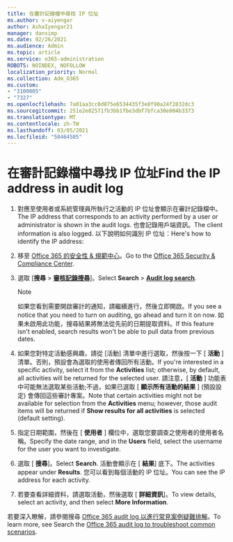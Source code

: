 ```yaml
---
title: 在審計記錄檔中尋找 IP 位址
ms.author: v-aiyengar
author: AshaIyengar21
manager: dansimp
ms.date: 02/26/2021
ms.audience: Admin
ms.topic: article
ms.service: o365-administration
ROBOTS: NOINDEX, NOFOLLOW
localization_priority: Normal
ms.collection: Adm_O365
ms.custom:
- "3100005"
- "7327"
ms.openlocfilehash: 7a01aa3cc0d875e6534435f3e8f90a24f2832dc3
ms.sourcegitcommit: 251e2e82571fb3bb1fbe3dbf7bfca30e004b3373
ms.translationtype: MT
ms.contentlocale: zh-TW
ms.lasthandoff: 03/05/2021
ms.locfileid: "50464505"
---
```

# <a name="find-the-ip-address-in-audit-log"></a><span data-ttu-id="f2322-102">在審計記錄檔中尋找 IP 位址</span><span class="sxs-lookup"><span data-stu-id="f2322-102">Find the IP address in audit log</span></span>

1. <span data-ttu-id="f2322-103">對應至使用者或系統管理員所執行之活動的 IP 位址會顯示在審計記錄檔中。</span><span class="sxs-lookup"><span data-stu-id="f2322-103">The IP address that corresponds to an activity performed by a user or administrator is shown in the audit logs.</span></span> <span data-ttu-id="f2322-104">也會記錄用戶端資訊。</span><span class="sxs-lookup"><span data-stu-id="f2322-104">The client information is also logged.</span></span> <span data-ttu-id="f2322-105">以下說明如何識別 IP 位址：</span><span class="sxs-lookup"><span data-stu-id="f2322-105">Here's how to identify the IP address:</span></span>

1. <span data-ttu-id="f2322-106">移至 [Office 365 的安全性 & 規範中心](https://go.microsoft.com/fwlink/p/?linkid=2077143)。</span><span class="sxs-lookup"><span data-stu-id="f2322-106">Go to the [Office 365 Security & Compliance Center](https://go.microsoft.com/fwlink/p/?linkid=2077143).</span></span>
1. <span data-ttu-id="f2322-107">選取 [**搜尋**  >  **[審核記錄搜尋](https://go.microsoft.com/fwlink/?linkid=2103759)**]。</span><span class="sxs-lookup"><span data-stu-id="f2322-107">Select **Search** > **[Audit log search](https://go.microsoft.com/fwlink/?linkid=2103759)**.</span></span>
    > [!NOTE]
    > <span data-ttu-id="f2322-108">如果您看到需要開啟審計的通知，請繼續進行，然後立即開啟。</span><span class="sxs-lookup"><span data-stu-id="f2322-108">If you see a notice that you need to turn on auditing, go ahead and turn it on now.</span></span> <span data-ttu-id="f2322-109">如果未啟用此功能，搜尋結果將無法從先前的日期提取資料。</span><span class="sxs-lookup"><span data-stu-id="f2322-109">If this feature isn't enabled, search results won't be able to pull data from previous dates.</span></span>
1. <span data-ttu-id="f2322-110">如果您對特定活動感興趣，請從 [活動] 清單中進行選取，然後按一下 [ **活動** ] 清單。否則，預設會為選取的使用者傳回所有活動。</span><span class="sxs-lookup"><span data-stu-id="f2322-110">If you're interested in a specific activity, select it from the **Activities** list; otherwise, by default, all activities will be returned for the selected user.</span></span> <span data-ttu-id="f2322-111">請注意，[ **活動** ] 功能表中可能無法選取某些活動;不過，如果已選取 [ **顯示所有活動的結果** ] (預設設定) 會傳回這些審計專案。</span><span class="sxs-lookup"><span data-stu-id="f2322-111">Note that certain activities might not be available for selection from the **Activities** menu; however, those audit items will be returned if **Show results for all activities** is selected (default setting).</span></span>
1. <span data-ttu-id="f2322-112">指定日期範圍，然後在 [ **使用者** ] 欄位中，選取您要調查之使用者的使用者名稱。</span><span class="sxs-lookup"><span data-stu-id="f2322-112">Specify the date range, and in the **Users** field, select the username for the user you want to investigate.</span></span>
1. <span data-ttu-id="f2322-113">選取 [ **搜尋**]。</span><span class="sxs-lookup"><span data-stu-id="f2322-113">Select **Search**.</span></span> <span data-ttu-id="f2322-114">活動會顯示在 [ **結果**] 底下。</span><span class="sxs-lookup"><span data-stu-id="f2322-114">The activities appear under **Results**.</span></span> <span data-ttu-id="f2322-115">您可以看到每個活動的 IP 位址。</span><span class="sxs-lookup"><span data-stu-id="f2322-115">You can see the IP address for each activity.</span></span>
1. <span data-ttu-id="f2322-116">若要查看詳細資料，請選取活動，然後選取 [ **詳細資訊**]。</span><span class="sxs-lookup"><span data-stu-id="f2322-116">To view details, select an activity, and then select **More Information**.</span></span>

<span data-ttu-id="f2322-117">若要深入瞭解，請參閱搜尋 [Office 365 audit log 以進行常見案例疑難排解](https://go.microsoft.com/fwlink/?linkid=2103944)。</span><span class="sxs-lookup"><span data-stu-id="f2322-117">To learn more, see Search the [Office 365 audit log to troubleshoot common scenarios](https://go.microsoft.com/fwlink/?linkid=2103944).</span></span>